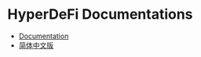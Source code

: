 # HyperDeFi Documentations

- [Documentation](https://docs.hyperdefi.org/)
- [简体中文版](https://docs.hyperdefi.org/zh/)
